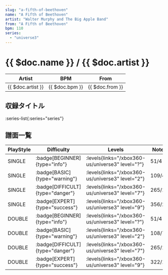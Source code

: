 ```yaml
---
slug: "a-fifth-of-beethoven"
name: "A Fifth of Beethoven"
artist: "Walter Murphy and The Big Apple Band"
from: "A Fifth of Beethoven"
bpm: 110
series:
  - "universe3"
---
```


# {{ $doc.name }} / {{ $doc.artist }}

|Artist|BPM|From|
|------|---|----|
|{{ $doc.artist }}|{{ $doc.bpm }}|{{ $doc.from }}|

## 収録タイトル

:series-list{:series="series"}

## 譜面一覧

|PlayStyle|Difficulty|Levels|Notes|Movie|
|---------|----------|------|-----|-----|
|SINGLE| :badge[BEGINNER]{type="info"}| :levels{links="/xbox360-us/universe3" level="?"}|51/4||
|SINGLE| :badge[BASIC]{type="warning"}| :levels{links="/xbox360-us/universe3" level="2"}|109/4||
|SINGLE| :badge[DIFFICULT]{type="danger"}| :levels{links="/xbox360-us/universe3" level="7"}|265/12||
|SINGLE| :badge[EXPERT]{type="success"}| :levels{links="/xbox360-us/universe3" level="9"}|356/22||
|DOUBLE| :badge[BEGINNER]{type="info"}| :levels{links="/xbox360-us/universe3" level="?"}|51/4||
|DOUBLE| :badge[BASIC]{type="warning"}| :levels{links="/xbox360-us/universe3" level="2"}|108/7||
|DOUBLE| :badge[DIFFICULT]{type="danger"}| :levels{links="/xbox360-us/universe3" level="7"}|265/17||
|DOUBLE| :badge[EXPERT]{type="success"}| :levels{links="/xbox360-us/universe3" level="9"}|322/13||
